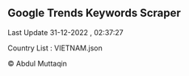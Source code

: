 

## Google Trends Keywords Scraper 
 
Last Update 31-12-2022 , 02:37:27

Country List :
VIETNAM.json



© Abdul Muttaqin 
